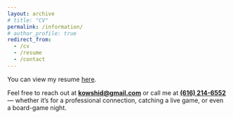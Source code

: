 ```yaml
---
layout: archive
# title: "CV"
permalink: /information/
# author_profile: true
redirect_from:
  - /cv
  - /resume
  - /contact
---
```


You can view my resume <a href="https://drive.google.com/drive/u/1/folders/1Vg2A-cLroqWH32VFkDt0kmPW4xo2F4OY" target="_blank" rel="noopener noreferrer">here</a>. 


Feel free to reach out at <a href="mailto:kowshid@gmail.com"><b>kowshid@gmail.com</b></a> or call me at <a href="tel:+16162146552"><b>(616) 214-6552</b></a> — whether it’s for a professional connection, catching a live game, or even a board-game night.
